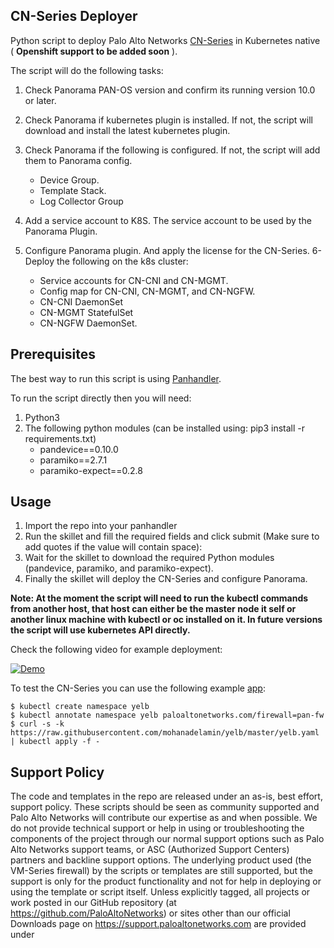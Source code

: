 ## CN-Series Deployer
Python script to deploy Palo Alto Networks [CN-Series](https://docs.paloaltonetworks.com/pan-os/10-0/pan-os-new-features/virtualization-features/cn-series-firewalls-for-securing-kubernetes-deployments.html) in Kubernetes native ( **Openshift support to be added soon** ).

The script will do the following tasks:
1. Check Panorama PAN-OS version and confirm its running version 10.0 or later.
2. Check Panorama if kubernetes plugin is installed. If not, the script will download and install the latest kubernetes plugin.
3. Check Panorama if the following is configured. If not, the script will add them to Panorama config.
    - Device Group.
    - Template Stack.
    - Log Collector Group
    
4. Add a service account to K8S. The service account to be used by the Panorama Plugin.
5. Configure Panorama plugin. And apply the license for the CN-Series.
6- Deploy the following on the k8s cluster:
    - Service accounts for CN-CNI and CN-MGMT.
    - Config map for CN-CNI, CN-MGMT, and CN-NGFW.
    - CN-CNI DaemonSet
    - CN-MGMT StatefulSet
    - CN-NGFW DaemonSet.

## Prerequisites

The best way to run this script is using [Panhandler](https://live.paloaltonetworks.com/t5/skillet-tools/install-and-get-started-with-panhandler/ta-p/307916).

To run the script directly then you will need:
1. Python3
2. The following python modules (can be installed using: pip3 install -r requirements.txt)
    - pandevice==0.10.0
    - paramiko==2.7.1
    - paramiko-expect==0.2.8

## Usage

1. Import the repo into your panhandler
2. Run the skillet and fill the required fields and click submit (Make sure to add quotes if the value will contain space):
3. Wait for the skillet to download the required Python modules (pandevice, paramiko, and paramiko-expect).
4. Finally the skillet will deploy the CN-Series and configure Panorama.  


**Note: At the moment the script will need to run the kubectl commands from another host, that host can either be the master node it self or another linux machine with kubectl or oc installed on it. In future versions the script will use kubernetes API directly.**



Check the following video for example deployment:

[![Demo](https://img.youtube.com/vi/gX2NhC4kpwM/hqdefault.jpg)](https://youtu.be/gX2NhC4kpwM)



To test the CN-Series you can use the following example [app](https://github.com/mohanadelamin/yelb):
```
$ kubectl create namespace yelb
$ kubectl annotate namespace yelb paloaltonetworks.com/firewall=pan-fw
$ curl -s -k https://raw.githubusercontent.com/mohanadelamin/yelb/master/yelb.yaml | kubectl apply -f -
```


## Support Policy ##

The code and templates in the repo are released under an as-is, best effort,
support policy. These scripts should be seen as community supported and
Palo Alto Networks will contribute our expertise as and when possible.
We do not provide technical support or help in using or troubleshooting the
components of the project through our normal support options such as
Palo Alto Networks support teams, or ASC (Authorized Support Centers)
partners and backline support options. The underlying product used
(the VM-Series firewall) by the scripts or templates are still supported,
but the support is only for the product functionality and not for help in
deploying or using the template or script itself. Unless explicitly tagged,
all projects or work posted in our GitHub repository
(at https://github.com/PaloAltoNetworks) or sites other than our official
Downloads page on https://support.paloaltonetworks.com are provided under
